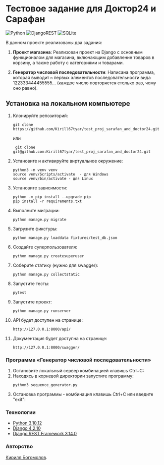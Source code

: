 
# Тестовое задание для Доктор24 и Сарафан

![Python](https://img.shields.io/badge/python-3670A0?style=for-the-badge&logo=python&logoColor=ffdd54) ![DjangoREST](https://img.shields.io/badge/DJANGO-REST-ff1709?style=for-the-badge&logo=django&logoColor=white&color=ff1709&labelColor=gray) ![SQLite](https://img.shields.io/badge/sqlite-%2307405e.svg?style=for-the-badge&logo=sqlite&logoColor=white)

В данном проекте реализованы два задания:

1. **Проект магазина**:
   Реализован проект на Django с основным функционалом для магазина, включающим добавление товаров в корзину, а также работу с категориями и товарами.

2. **Генератор числовой последовательности**:
   Написана программа, которая выводит `n` первых элементов последовательности вида 122333444455555… (каждое число повторяется столько раз, чему оно равно).

## __Установка на локальном компьютере__
1. Клонируйте репозиторий:
    ```
    git clone https://github.com/Kirill67tyar/test_proj_sarafan_and_doctor24.git
    ```
    или
    ```
     git clone git@github.com:Kirill67tyar/test_proj_sarafan_and_doctor24.git
    ```
2. Установите и активируйте виртуальное окружение:
    ```
    python3 -m venv venv
    source venv/Scripts/activate  - для Windows
    source venv/bin/activate - для Linux
    ```
3. Установите зависимости:
    ```
    python -m pip install --upgrade pip
    pip install -r requirements.txt
    ```
4. Выполните миграции:
    ```
    python manage.py migrate
    ```
5. Загрузите фикстуры:
    ```
    python manage.py loaddata fixtures/test_db.json
    ```
6. Создайте суперпользователя:
    ```
    python manage.py createsuperuser
    ```
7. Соберите статику  (нужно для swagger):
    ```
    python manage.py collectstatic
    ```
8. Запустите тесты:
    ```
    pytest
    ```
9. Запустите проект:
    ```
    python manage.py runserver
    ```
10. API будет доступен на странице:
    ```
    http://127.0.0.1:8000/api/
    ```
11. Документация будет доступна на странице:
    ```
    http://127.0.0.1:8000/swagger/
    ```

### __Программа «Генератор числовой последовательности»__
1. Остановите локальный сервер комбинацией клавишь Ctrl+C:
2. Находясь в корневой директории запустите программу:
    ```
    python3 sequence_generator.py
    ```
3. Остановка программы - комбинация клавишь Ctrl+C или введите "exit":

### __Технологии__
* [Python 3.10.12](https://www.python.org/doc/)
* [Django 4.2.10](https://docs.djangoproject.com/en/4.2/)
* [Django REST Framework  3.14.0](https://www.django-rest-framework.org/)

### Авторство

[Кирилл Богомолов](https://github.com/Kirill67tyar).